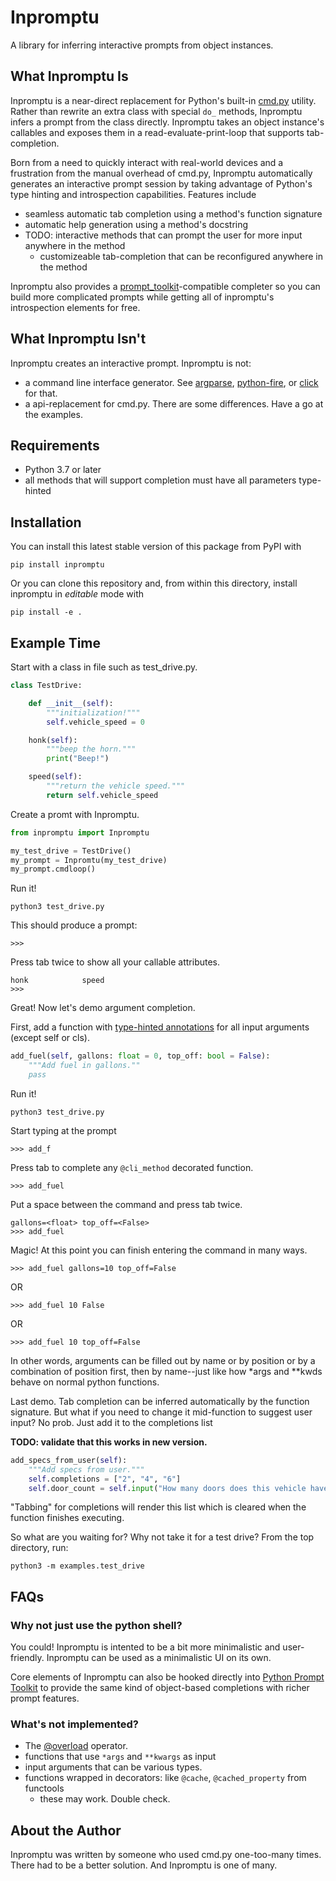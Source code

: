 # Inpromptu
A library for inferring interactive prompts from object instances.


## What Inpromptu Is
Inpromptu is a near-direct replacement for Python's built-in [cmd.py](https://docs.python.org/3/library/cmd.html) utility.
Rather than rewrite an extra class with special `do_` methods, Inpromptu infers a prompt from the class directly.
Inpromptu takes an object instance's callables and exposes them in a read-evaluate-print-loop that supports tab-completion.

Born from a need to quickly interact with real-world devices and a frustration from the manual overhead of cmd.py, Inpromptu automatically generates an interactive prompt session by taking advantage of Python's type hinting and introspection capabilities.
Features include

* seamless automatic tab completion using a method's function signature
* automatic help generation using a method's docstring
* TODO: interactive methods that can prompt the user for more input anywhere in the method
  * customizeable tab-completion that can be reconfigured anywhere in the method

Inpromptu also provides a [prompt_toolkit](https://python-prompt-toolkit.readthedocs.io/en/master/)-compatible completer so you can build more complicated prompts while getting all of inpromptu's introspection elements for free.

## What Inpromptu Isn't
Inpromptu creates an interactive prompt. Inpromptu is not:
* a command line interface generator. See [argparse](https://docs.python.org/3/library/argparse.html), [python-fire](https://github.com/google/python-fire), or [click](https://click.palletsprojects.com/en/7.x/) for that.
* a api-replacement for cmd.py. There are some differences. Have a go at the examples.

## Requirements
* Python 3.7 or later
* all methods that will support completion must have all parameters type-hinted

## Installation
You can install this latest stable version of this package from PyPI with
````
pip install inpromptu
````

Or you can clone this repository and, from within this directory, install inpromptu in *editable* mode with
````
pip install -e .
````

## Example Time

Start with a class in file such as test_drive.py.
```python
class TestDrive:

    def __init__(self):
        """initialization!"""
        self.vehicle_speed = 0

    honk(self):
        """beep the horn."""
        print("Beep!")

    speed(self):
        """return the vehicle speed."""
        return self.vehicle_speed
```

Create a promt with Inpromptu.
```python
from inpromptu import Inpromptu

my_test_drive = TestDrive()
my_prompt = Inpromtu(my_test_drive)
my_prompt.cmdloop()
```

Run it!
```
python3 test_drive.py
```
This should produce a prompt:
```
>>>
```
Press tab twice to show all your callable attributes.
```
honk            speed
>>>
```

Great! Now let's demo argument completion.

First, add a function with [type-hinted annotations](https://mypy.readthedocs.io/en/stable/cheat_sheet_py3.html#functions) for all input arguments (except self or cls).
```python
add_fuel(self, gallons: float = 0, top_off: bool = False):
    """Add fuel in gallons.""
    pass
```
Run it!
```
python3 test_drive.py
```
Start typing at the prompt
```
>>> add_f
```
Press tab to complete any `@cli_method` decorated function.
```
>>> add_fuel
```
Put a space between the command and press tab twice.
```
gallons=<float> top_off=<False>
>>> add_fuel 
```
Magic! At this point you can finish entering the command in many ways.
```
>>> add_fuel gallons=10 top_off=False
```
OR
```
>>> add_fuel 10 False
```
OR
```
>>> add_fuel 10 top_off=False
```
In other words, arguments can be filled out by name or by position or by a combination of position first, then by name--just like how *args and **kwds behave on normal python functions.

Last demo. Tab completion can be inferred automatically by the function signature. But what if you need to change it mid-function to suggest user input? No prob. Just add it to the completions list

**TODO: validate that this works in new version.**

```python
add_specs_from_user(self):
    """Add specs from user."""
    self.completions = ["2", "4", "6"]
    self.door_count = self.input("How many doors does this vehicle have?")
```
"Tabbing" for completions will render this list which is cleared when the function finishes executing.


So what are you waiting for? Why not take it for a test drive? From the top directory, run:

```
python3 -m examples.test_drive
```

## FAQs
### Why not just use the python shell?
You could! Inpromptu is intented to be a bit more minimalistic and user-friendly.
Inpromptu can be used as a minimalistic UI on its own.

Core elements of Inpromptu can also be hooked directly into [Python Prompt Toolkit](https://python-prompt-toolkit.readthedocs.io/en/master/) to provide the same kind of object-based completions with richer prompt features.

### What's not implemented?
* The [@overload](https://docs.python.org/3/library/typing.html#typing.overload) operator.
* functions that use `*args` and `**kwargs` as input
* input arguments that can be various types.
* functions wrapped in decorators: like `@cache`, `@cached_property` from functools
  * these may work. Double check.

## About the Author
Inpromptu was written by someone who used cmd.py one-too-many times. There had to be a better solution.
And Inpromptu is one of many.
